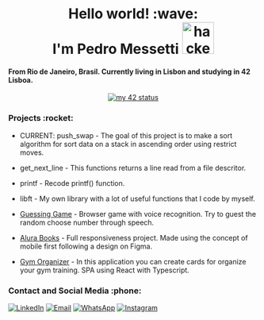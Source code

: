 <h1 align="center"> 
	Hello world! :wave: 
	<br>
	I'm Pedro Messetti 
	<img src="https://cdn3.emoji.gg/emojis/4297-pepe-hacker.gif" width="64px" height="64px" alt="hacker frog">
</h1>

<h4>
	From Rio de Janeiro, Brasil. Currently living in Lisbon and studying in 42 Lisboa.
</h4>

<div align="center">
<a href="https://github.com/JaeSeoKim/badge42"><img src="https://badge42.vercel.app/api/v2/clhhhh8jv003008mf383nxx4t/stats?cursusId=21&coalitionId=110" alt="my 42 status" /></a>
</div>

<h3>
  Projects :rocket:
</h3>

- CURRENT: push_swap - The goal of this project is to make a sort algorithm for sort data on a stack in ascending order using restrict moves.

- get_next_line - This functions returns a line read from a file descritor.

- printf - Recode printf() function.

- libft - My own library with a lot of useful functions that I code by myself.

- <a href="https://jogo-da-adivinhacao.vercel.app/">Guessing Game</a> - Browser game with voice recognition. Try to guest the random choose number through speech.

- <a href="https://pedromessetti.github.io/alura-books/">Alura Books</a> - Full responsiveness project. Made using the concept of mobile first following a design on Figma.

- <a href="https://treino-react.vercel.app/">Gym Organizer</a> - In this application you can create cards for organize your gym training. SPA using React with Typescript.

<h3>
  Contact and Social Media :phone:
</h3>

[![LinkedIn](https://img.shields.io/badge/LinkedIn-Profile-blue?style=flat-square&logo=linkedin)](https://www.linkedin.com/in/pedro-messetti/) [![Email](https://img.shields.io/badge/Email-Me-blue?style=flat-square&logo=gmail)](mailto:pedromessetti@gmail.com)
[![WhatsApp](https://img.shields.io/badge/WhatsApp-Chat-green?style=flat-square&logo=whatsapp)](https://wa.me/+351924686213)
[![Instagram](https://img.shields.io/badge/Instagram-Profile-orange?style=flat-square&logo=instagram)](https://www.instagram.com/pedromessetti/)

